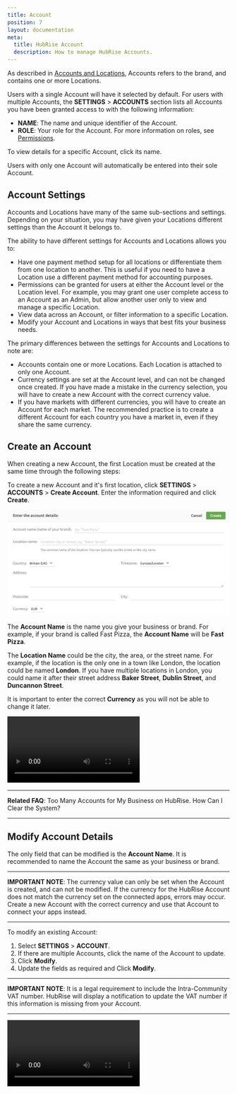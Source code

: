 ```yaml
---
title: Account
position: 7
layout: documentation
meta:
  title: HubRise Account
  description: How to manage HubRise Accounts.
---
```


As described in [Accounts and Locations](/docs/getting-started/#accounts-and-locations), Accounts refers to the brand, and contains one or more Locations.

Users with a single Account will have it selected by default. For users with multiple Accounts, the **SETTINGS** > **ACCOUNTS** section lists all Accounts you have been granted access to with the following information:

- **NAME**: The name and unique identifier of the Account.
- **ROLE**: Your role for the Account. For more information on roles, see [Permissions](/docs/permissions/).

To view details for a specific Account, click its name.

Users with only one Account will automatically be entered into their sole Account.

## Account Settings

Accounts and Locations have many of the same sub-sections and settings. Depending on your situation, you may have given your Locations different settings than the Account it belongs to.

The ability to have different settings for Accounts and Locations allows you to:

- Have one payment method setup for all locations or differentiate them from one location to another. This is useful if you need to have a Location use a different payment method for accounting purposes.
- Permissions can be granted for users at either the Account level or the Location level. For example, you may grant one user complete access to an Account as an Admin, but allow another user only to view and manage a specific Location.
- View data across an Account, or filter information to a specific Location.
- Modify your Account and Locations in ways that best fits your business needs.

The primary differences between the settings for Accounts and Locations to note are:

- Accounts contain one or more Locations. Each Location is attached to only one Account.
- Currency settings are set at the Account level, and can not be changed once created. If you have made a mistake in the currency selection, you will have to create a new Account with the correct currency value.
- If you have markets with different currencies, you will have to create an Account for each market. The recommended practice is to create a different Account for each country you have a market in, even if they share the same currency.

## Create an Account

When creating a new Account, the first Location must be created at the same time through the following steps:

To create a new Account and it's first location, click **SETTINGS** > **ACCOUNTS** > **Create Account**. Enter the information required and click **Create**.

![Create an account on HubRise](../images/064-en-2x-create-account.png)

The **Account Name** is the name you give your business or brand. For example, if your brand is called Fast Pizza, the **Account Name** will be **Fast Pizza**.

The **Location Name** could be the city, the area, or the street name. For example, if the location is the only one in a town like London, the location could be named **London**. If you have multiple locations in London, you could name it after their street address **Baker Street**, **Dublin Street**, and **Duncannon Street**.

It is important to enter the correct **Currency** as you will not be able to change it later.

<video controls title="Create an Account">
  <source src="../images/038-en-settings-account-create-account.webm" type="video/webm"/>
</video>

---

**Related FAQ**: <Link to="/docs/faqs/how-can-i-clear-accounts/">Too Many Accounts for My Business on HubRise. How Can I Clear the System?</Link>

---

## Modify Account Details

The only field that can be modified is the **Account Name**.
It is recommended to name the Account the same as your business or brand.

---

**IMPORTANT NOTE**: The currency value can only be set when the Account is created, and can not be modified. If the currency for the HubRise Account does not match the currency set on the connected apps, errors may occur. Create a new Account with the correct currency and use that Account to connect your apps instead.

---

To modify an existing Account:

1. Select **SETTINGS** > **ACCOUNT**.
2. If there are multiple Accounts, click the name of the Account to update.
3. Click **Modify**.
4. Update the fields as required and Click **Modify**.

---

**IMPORTANT NOTE**: It is a legal requirement to include the Intra-Community VAT number. HubRise will display a notification to update the VAT number if this information is missing from your Account.

---

<video controls title="Change account information">
  <source src="../images/019-en-settings-account-change-account-name.webm" type="video/webm"/>
</video>
